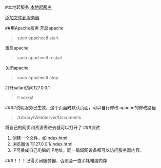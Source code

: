 #本地起服务
[本地起服务](https://www.jianshu.com/p/90d5fa728861)

[添加文件到服务器](https://www.jianshu.com/p/c3d183d095bc)

##用Apache服务
开启apache
> sudo apachectl start

重启apache
> sudo apachectl restart

关闭apache
> sudo apachectl stop

打开safari访问127.0.0.1
> it vorks!

####说明服务已生效，这个页面时默认页面，可以自行修改
apache的修改路径
> /Library/WebServer/Documents

将自己的网页和资源丢进去就可以打开了
###测试
1. 创建一个文件，如index.html
2. 浏览器访问127.0.0.1/index.html
3. IP可换成自己电脑的IP地址，同一局域网设备都可以访问服务器内容。


###！！！记得关闭服务器，否则会一直消耗电脑内存
